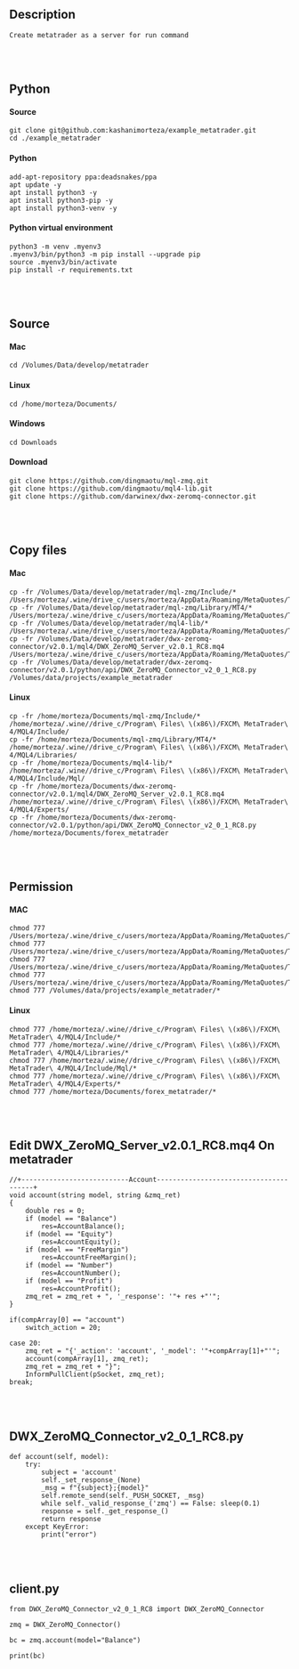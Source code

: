 <!---------------------------------------[Description]-->
## Description
    Create metatrader as a server for run command


<!---------------------------------------[Python]-->
<br><br>

## Python

#### Source
    git clone git@github.com:kashanimorteza/example_metatrader.git
    cd ./example_metatrader

#### Python
    add-apt-repository ppa:deadsnakes/ppa
	apt update -y
	apt install python3 -y
	apt install python3-pip -y
	apt install python3-venv -y

#### Python virtual environment 
	python3 -m venv .myenv3
	.myenv3/bin/python3 -m pip install --upgrade pip
	source .myenv3/bin/activate
	pip install -r requirements.txt



<!---------------------------------------[Source]-->
<br><br>

## Source

#### Mac
    cd /Volumes/Data/develop/metatrader

#### Linux
    cd /home/morteza/Documents/

#### Windows
    cd Downloads

#### Download
    git clone https://github.com/dingmaotu/mql-zmq.git
    git clone https://github.com/dingmaotu/mql4-lib.git
    git clone https://github.com/darwinex/dwx-zeromq-connector.git


<!---------------------------------------[Copy]-->
<br><br>

## Copy files

#### Mac
    cp -fr /Volumes/Data/develop/metatrader/mql-zmq/Include/* /Users/morteza/.wine/drive_c/users/morteza/AppData/Roaming/MetaQuotes/Terminal/4436C789DD6783682A87A8056812DF7E/MQL4/Include/
    cp -fr /Volumes/Data/develop/metatrader/mql-zmq/Library/MT4/* /Users/morteza/.wine/drive_c/users/morteza/AppData/Roaming/MetaQuotes/Terminal/4436C789DD6783682A87A8056812DF7E/MQL4/Libraries/
    cp -fr /Volumes/Data/develop/metatrader/mql4-lib/* /Users/morteza/.wine/drive_c/users/morteza/AppData/Roaming/MetaQuotes/Terminal/4436C789DD6783682A87A8056812DF7E/MQL4/Include/Mql/
    cp -fr /Volumes/Data/develop/metatrader/dwx-zeromq-connector/v2.0.1/mql4/DWX_ZeroMQ_Server_v2.0.1_RC8.mq4 /Users/morteza/.wine/drive_c/users/morteza/AppData/Roaming/MetaQuotes/Terminal/4436C789DD6783682A87A8056812DF7E/MQL4/Experts/
    cp -fr /Volumes/Data/develop/metatrader/dwx-zeromq-connector/v2.0.1/python/api/DWX_ZeroMQ_Connector_v2_0_1_RC8.py /Volumes/data/projects/example_metatrader

#### Linux
    cp -fr /home/morteza/Documents/mql-zmq/Include/* /home/morteza/.wine//drive_c/Program\ Files\ \(x86\)/FXCM\ MetaTrader\ 4/MQL4/Include/
    cp -fr /home/morteza/Documents/mql-zmq/Library/MT4/* /home/morteza/.wine//drive_c/Program\ Files\ \(x86\)/FXCM\ MetaTrader\ 4/MQL4/Libraries/
    cp -fr /home/morteza/Documents/mql4-lib/* /home/morteza/.wine//drive_c/Program\ Files\ \(x86\)/FXCM\ MetaTrader\ 4/MQL4/Include/Mql/
    cp -fr /home/morteza/Documents/dwx-zeromq-connector/v2.0.1/mql4/DWX_ZeroMQ_Server_v2.0.1_RC8.mq4 /home/morteza/.wine//drive_c/Program\ Files\ \(x86\)/FXCM\ MetaTrader\ 4/MQL4/Experts/
    cp -fr /home/morteza/Documents/dwx-zeromq-connector/v2.0.1/python/api/DWX_ZeroMQ_Connector_v2_0_1_RC8.py /home/morteza/Documents/forex_metatrader
    

<!---------------------------------------[Permission]-->
<br><br>

## Permission

#### MAC
    chmod 777 /Users/morteza/.wine/drive_c/users/morteza/AppData/Roaming/MetaQuotes/Terminal/4436C789DD6783682A87A8056812DF7E/MQL4/Include/*
    chmod 777 /Users/morteza/.wine/drive_c/users/morteza/AppData/Roaming/MetaQuotes/Terminal/4436C789DD6783682A87A8056812DF7E/MQL4/Libraries/*
    chmod 777 /Users/morteza/.wine/drive_c/users/morteza/AppData/Roaming/MetaQuotes/Terminal/4436C789DD6783682A87A8056812DF7E/MQL4/Include/Mql/*
    chmod 777 /Users/morteza/.wine/drive_c/users/morteza/AppData/Roaming/MetaQuotes/Terminal/4436C789DD6783682A87A8056812DF7E/MQL4/Experts/*
    chmod 777 /Volumes/data/projects/example_metatrader/*

#### Linux
    chmod 777 /home/morteza/.wine//drive_c/Program\ Files\ \(x86\)/FXCM\ MetaTrader\ 4/MQL4/Include/*
    chmod 777 /home/morteza/.wine//drive_c/Program\ Files\ \(x86\)/FXCM\ MetaTrader\ 4/MQL4/Libraries/*
    chmod 777 /home/morteza/.wine//drive_c/Program\ Files\ \(x86\)/FXCM\ MetaTrader\ 4/MQL4/Include/Mql/*
    chmod 777 /home/morteza/.wine//drive_c/Program\ Files\ \(x86\)/FXCM\ MetaTrader\ 4/MQL4/Experts/*
    chmod 777 /home/morteza/Documents/forex_metatrader/*



<!---------------------------------------[Copy]-->
<br><br>

## Edit DWX_ZeroMQ_Server_v2.0.1_RC8.mq4 On metatrader

    //+---------------------------Account---------------------------------------+
    void account(string model, string &zmq_ret)
    {   
        double res = 0;
        if (model == "Balance")
            res=AccountBalance();
        if (model == "Equity")
            res=AccountEquity();
        if (model == "FreeMargin") 
            res=AccountFreeMargin();
        if (model == "Number") 
            res=AccountNumber();
        if (model == "Profit") 
            res=AccountProfit();
        zmq_ret = zmq_ret + ", '_response': '"+ res +"'";
    }

    if(compArray[0] == "account")
        switch_action = 20;

    case 20:
        zmq_ret = "{'_action': 'account', '_model': '"+compArray[1]+"'";
        account(compArray[1], zmq_ret);
        zmq_ret = zmq_ret + "}";
        InformPullClient(pSocket, zmq_ret);
    break;


<!---------------------------------------[DWX_ZeroMQ_Connector_v2_0_1_RC8.py]-->
<br><br>

## DWX_ZeroMQ_Connector_v2_0_1_RC8.py

    def account(self, model):
        try:
            subject = 'account'
            self._set_response_(None)                    
            _msg = f"{subject};{model}"
            self.remote_send(self._PUSH_SOCKET, _msg)                      
            while self._valid_response_('zmq') == False: sleep(0.1)
            response = self._get_response_()
            return response
        except KeyError:
            print("error")



<!---------------------------------------[client]-->
<br><br>

## client.py

    from DWX_ZeroMQ_Connector_v2_0_1_RC8 import DWX_ZeroMQ_Connector

    zmq = DWX_ZeroMQ_Connector()

    bc = zmq.account(model="Balance")

    print(bc)
